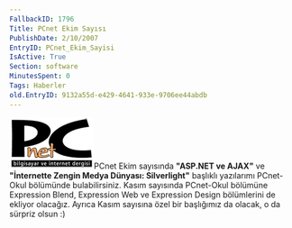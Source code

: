 ```yaml
---
FallbackID: 1796
Title: PCnet Ekim Sayısı
PublishDate: 2/10/2007
EntryID: PCnet_Ekim_Sayisi
IsActive: True
Section: software
MinutesSpent: 0
Tags: Haberler
old.EntryID: 9132a55d-e429-4641-933e-9706ee44abdb
---
```

![](media/PCnet_Ekim_Sayisi/pcnet.png)PCnet Ekim
sayısında **"ASP.NET ve AJAX"** ve **"İnternette Zengin Medya Dünyası:
Silverlight"** başlıklı yazılarımı PCnet-Okul bölümünde bulabilirsiniz.
Kasım sayısında PCnet-Okul bölümüne Expression Blend, Expression Web ve
Expression Design bölümlerini de ekliyor olacağız. Ayrıca Kasım sayısına
özel bir başlığımız da olacak, o da sürpriz olsun :)


